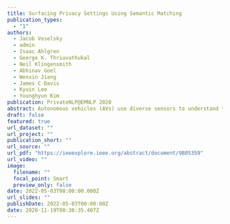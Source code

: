 ```yaml
---
title: Surfacing Privacy Settings Using Semantic Matching
publication_types:
  - "1"
authors:
  - Jacob Veselsky
  - admin
  - Isaac Ahlgren
  - George K. Thriuvathukal
  - Neil Klingensmith 
  - Abhinav Goel
  - Wenxin Jiang
  - James C Davis
  - Kyuin Lee 
  - Younghyun Kim
publication: PrivateNLP@EMNLP 2020
abstract: Autonomous vehicles (AVs) use diverse sensors to understand their surroundings as they continually make safety-critical decisions. However, establishing trust with other AVs is a key prerequisite because safety-critical decisions cannot be made based on data shared from untrusted sources. Existing protocols require an infrastructure network connection and a third-party root of trust to establish a secure channel, which are not always available.In this paper, we propose a sensor-fusion approach for mobile trust establishment, which combines GPS and visual data. The combined data forms evidence that one vehicle is nearby another, which is a strong indication that it is not a remote adversary hence trustworthy. Our preliminary experiments show that our sensor-fusion approach achieves above 80% successful pairing of two legitimate vehicles observing the same object with 5 meters of error. Based on these preliminary results, we anticipate that a refined approach can support fuzzy trust establishment, enabling better collaboration between nearby AVs.
draft: false
featured: true
url_dataset: ""
url_project: ""
publication_short: ""
url_source: ""
url_pdf: "https://ieeexplore.ieee.org/abstract/document/9805359"
url_video: ""
image:
  filename: ""
  focal_point: Smart
  preview_only: false
date: 2022-05-03T00:00:00.000Z
url_slides: ""
publishDate: 2022-05-03T00:00:00Z
date: 2020-11-19T00:38:35.407Z
---
```

